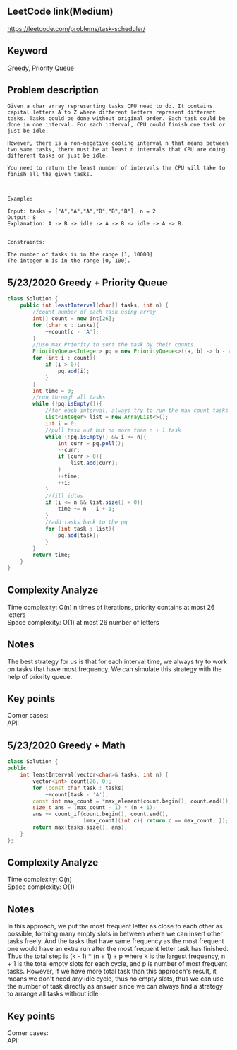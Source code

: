 ## LeetCode link(Medium)
https://leetcode.com/problems/task-scheduler/

## Keyword
Greedy, Priority Queue

## Problem description
```
Given a char array representing tasks CPU need to do. It contains capital letters A to Z where different letters represent different tasks. Tasks could be done without original order. Each task could be done in one interval. For each interval, CPU could finish one task or just be idle.

However, there is a non-negative cooling interval n that means between two same tasks, there must be at least n intervals that CPU are doing different tasks or just be idle.

You need to return the least number of intervals the CPU will take to finish all the given tasks.

 

Example:

Input: tasks = ["A","A","A","B","B","B"], n = 2
Output: 8
Explanation: A -> B -> idle -> A -> B -> idle -> A -> B.
 

Constraints:

The number of tasks is in the range [1, 10000].
The integer n is in the range [0, 100].
```
## 5/23/2020 Greedy + Priority Queue

```java
class Solution {
    public int leastInterval(char[] tasks, int n) {
        //count number of each task using array
        int[] count = new int[26];
        for (char c : tasks){
            ++count[c - 'A'];
        }
        //use max Priority to sort the task by their counts
        PriorityQueue<Integer> pq = new PriorityQueue<>((a, b) -> b - a);
        for (int i : count){
            if (i > 0){
                pq.add(i);
            }
        }
        int time = 0;
        //run through all tasks
        while (!pq.isEmpty()){
            //for each interval, always try to run the max count tasks first
            List<Integer> list = new ArrayList<>();
            int i = 0;
            //pull task out but no more than n + 1 task
            while (!pq.isEmpty() && i <= n){
                int curr = pq.poll();
                --curr;
                if (curr > 0){
                    list.add(curr);
                }
                ++time;
                ++i;
            }
            //fill idles
            if (i <= n && list.size() > 0){
                time += n - i + 1;
            }
            //add tasks back to the pq
            for (int task : list){
                pq.add(task);
            }
        }
        return time;
    }
}
```

## Complexity Analyze
Time complexity: O(n) n times of iterations, priority contains at most 26 letters\
Space complexity: O(1) at most 26 number of letters

## Notes
The best strategy for us is that for each interval time, we always try to work on tasks that have most frequency. We can simulate this strategy with the help of priority queue.

## Key points
Corner cases: \
API: 

## 5/23/2020 Greedy + Math

```C++
class Solution {
public:
    int leastInterval(vector<char>& tasks, int n) {
        vector<int> count(26, 0);        
        for (const char task : tasks) 
            ++count[task - 'A'];
        const int max_count = *max_element(count.begin(), count.end());
        size_t ans = (max_count - 1) * (n + 1);
        ans += count_if(count.begin(), count.end(),
                        [max_count](int c){ return c == max_count; });
        return max(tasks.size(), ans);
    }
};
```

## Complexity Analyze
Time complexity: O(n)\
Space complexity: O(1)

## Notes
In this approach, we put the most frequent letter as close to each other as possible, forming many empty slots in between where we can insert other tasks freely. And the tasks that have same frequency as the most frequent one would have an extra run after the most frequent letter task has finished. Thus the total step is (k - 1) * (n + 1) + p where k is the largest frequency, n + 1 is the total empty slots for each cycle, and p is number of most frequent tasks. However, if we have more total task than this approach's result, it means we don't need any idle cycle, thus no empty slots, thus we can use the number of task directly as answer since we can always find a strategy to arrange all tasks without idle.

## Key points
Corner cases: \
API: 